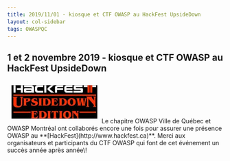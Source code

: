 ```yaml
---
title: 2019/11/01 - kiosque et CTF OWASP au HackFest UpsideDown
layout: col-sidebar
tags: OWASPQC
---
```


## 1 et 2 novembre 2019 - kiosque et CTF OWASP au HackFest UpsideDown

<img align="left" style="padding: 10px;" src="../../assets/images/Hackfest_2019_200px.jpg" />
<br><br><br><br><br>
Le chapitre OWASP Ville de Québec et OWASP Montréal ont collaborés
encore une fois pour assurer une présence OWASP au
**[HackFest](http://www.hackfest.ca)**. Merci aux organisateurs et
participants du CTF OWASP qui font de cet événement un succès année
après année\!